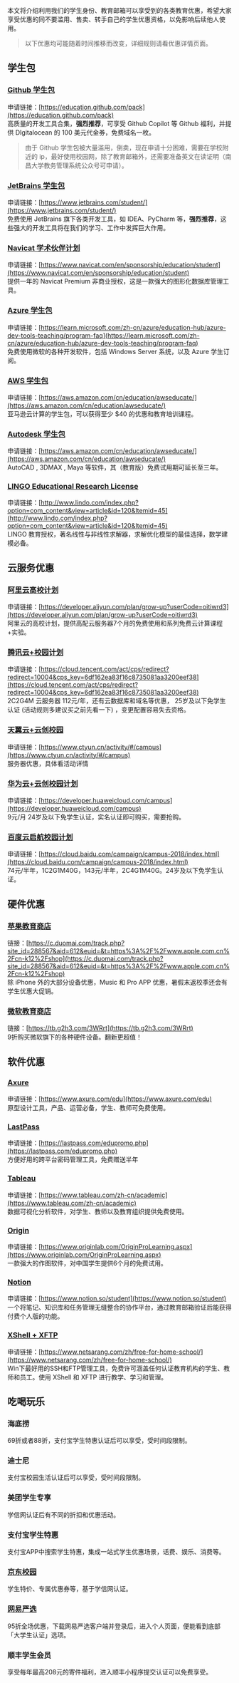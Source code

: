 本文将介绍利用我们的学生身份、教育邮箱可以享受到的各类教育优惠，希望大家享受优惠的同不要滥用、售卖、转手自己的学生优惠资格，以免影响后续他人使用。
> 以下优惠均可能随着时间推移而改变，详细规则请看优惠详情页面。

## 学生包
### [Github 学生包](https://education.github.com/pack)
申请链接：[https://education.github.com/pack](https://education.github.com/pack)<br />高质量的开发工具合集，**强烈推荐**，可享受 Github Copilot 等 Github 福利，并提供 DIgitalocean 的 100 美元代金券，免费域名一枚。
> 由于 Github 学生包被大量滥用，倒卖，现在申请十分困难，需要在学校附近的 ip，最好使用校园网，除了教育邮箱外，还需要准备英文在读证明（南昌大学教务管理系统公众号可申请）。

### [JetBrains 学生包](https://www.jetbrains.com/student/)
申请链接：[https://www.jetbrains.com/student/](https://www.jetbrains.com/student/)<br />免费使用 JetBrains 旗下各类开发工具，如 IDEA、PyCharm 等，**强烈推荐**，这些强大的开发工具将在我们的学习、工作中发挥巨大作用。
### [Navicat 学术伙伴计划](https://www.navicat.com/en/sponsorship/education/student)
申请链接：[https://www.navicat.com/en/sponsorship/education/student](https://www.navicat.com/en/sponsorship/education/student)<br />提供一年的 Navicat Premium 非商业授权，这是一款强大的图形化数据库管理工具。
### [Azure 学生包](https://learn.microsoft.com/zh-cn/azure/education-hub/azure-dev-tools-teaching/program-faq)
申请链接：[https://learn.microsoft.com/zh-cn/azure/education-hub/azure-dev-tools-teaching/program-faq](https://learn.microsoft.com/zh-cn/azure/education-hub/azure-dev-tools-teaching/program-faq)<br />免费使用微软的各种开发软件，包括 Windows Server 系统，以及 Azure 学生订阅。
### [AWS 学生包](https://aws.amazon.com/cn/education/awseducate/)
申请链接：[https://aws.amazon.com/cn/education/awseducate/](https://aws.amazon.com/cn/education/awseducate/)<br />亚马逊云计算的学生包，可以获得至少 $40 的优惠和教育培训课程。
### [Autodesk 学生包](http://www.autodesk.com.cn/education/home)
申请链接：[https://aws.amazon.com/cn/education/awseducate/](https://aws.amazon.com/cn/education/awseducate/)<br />AutoCAD , 3DMAX , Maya 等软件，其（教育版）免费试用期可延长至三年。
### [LINGO Educational Research License](http://www.lindo.com/index.php?option=com_content&view=article&id=120&Itemid=45)
申请链接：[http://www.lindo.com/index.php?option=com_content&view=article&id=120&Itemid=45](http://www.lindo.com/index.php?option=com_content&view=article&id=120&Itemid=45)<br />LINGO 教育授权，著名线性与非线性求解器，求解优化模型的最佳选择，数学建模必备。
## 云服务优惠
### [阿里云高校计划](https://developer.aliyun.com/plan/grow-up?userCode=oitiwrd3)
申请链接：[https://developer.aliyun.com/plan/grow-up?userCode=oitiwrd3](https://developer.aliyun.com/plan/grow-up?userCode=oitiwrd3)<br />阿里云的高校计划，提供高配云服务器7个月的免费使用和系列免费云计算课程+实验。
### [腾讯云+校园计划](https://cloud.tencent.com/act/cps/redirect?redirect=10004&cps_key=6df162ea83f16c8735081aa3200eef38)
申请链接：[https://cloud.tencent.com/act/cps/redirect?redirect=10004&cps_key=6df162ea83f16c8735081aa3200eef38](https://cloud.tencent.com/act/cps/redirect?redirect=10004&cps_key=6df162ea83f16c8735081aa3200eef38)<br />2C2G4M 云服务器 112元/年，还有云数据库和域名等优惠， 25岁及以下免学生认证 (活动规则多建议买之前先看一下) ，变更配置容易失去资格。
### [天翼云+云创校园](https://www.ctyun.cn/activity/#/campus)
申请链接：[https://www.ctyun.cn/activity/#/campus](https://www.ctyun.cn/activity/#/campus)<br />服务器优惠，具体看活动详情
### [华为云+云创校园计划](https://developer.huaweicloud.com/campus)
申请链接：[https://developer.huaweicloud.com/campus](https://developer.huaweicloud.com/campus)<br />9元/月 24岁及以下免学生认证，实名认证即可购买，需要抢购。
### [百度云启航校园计划](https://cloud.baidu.com/campaign/campus-2018/index.html)
申请链接：[https://cloud.baidu.com/campaign/campus-2018/index.html](https://cloud.baidu.com/campaign/campus-2018/index.html)<br />74元/半年，1C2G1M40G，143元/半年，2C4G1M40G。24岁及以下免学生认证。
## 硬件优惠
### [苹果教育商店](https://c.duomai.com/track.php?site_id=288567&aid=612&euid=&t=https%3A%2F%2Fwww.apple.com.cn%2Fcn-k12%2Fshop)
链接：[https://c.duomai.com/track.php?site_id=288567&aid=612&euid=&t=https%3A%2F%2Fwww.apple.com.cn%2Fcn-k12%2Fshop](https://c.duomai.com/track.php?site_id=288567&aid=612&euid=&t=https%3A%2F%2Fwww.apple.com.cn%2Fcn-k12%2Fshop)<br />除 iPhone 外的大部分设备优惠，Music 和 Pro APP 优惠，暑假末返校季还会有学生优惠大促销。
### [微软教育商店](https://tb.g2h3.com/3WRrt)
链接：[https://tb.g2h3.com/3WRrt](https://tb.g2h3.com/3WRrt)<br />9折购买微软旗下的各种硬件设备。翻新更超值！
## 软件优惠
### [Axure](https://www.axure.com/edu)
申请链接：[https://www.axure.com/edu](https://www.axure.com/edu)<br />原型设计工具，产品、运营必备，学生、教师可免费使用。
### [LastPass](https://lastpass.com/edupromo.php)
申请链接：[https://lastpass.com/edupromo.php](https://lastpass.com/edupromo.php)<br />方便好用的跨平台密码管理工具，免费赠送半年
### [Tableau](https://www.tableau.com/zh-cn/academic)
申请链接：[https://www.tableau.com/zh-cn/academic](https://www.tableau.com/zh-cn/academic)<br />数据可视化分析软件，对学生、教师以及教育组织提供免费使用。
### [Origin](https://www.originlab.com/OriginProLearning.aspx)
申请链接：[https://www.originlab.com/OriginProLearning.aspx](https://www.originlab.com/OriginProLearning.aspx)<br />一款强大的作图软件，对中国学生提供6个月的免费试用。
### [Notion](https://www.notion.so/student)
申请链接：[https://www.notion.so/student](https://www.notion.so/student)<br />一个将笔记、知识库和任务管理无缝整合的协作平台，通过教育邮箱验证后能获得付费个人版的功能。
### [XShell + XFTP](https://www.netsarang.com/zh/free-for-home-school/)
申请链接：[https://www.netsarang.com/zh/free-for-home-school/](https://www.netsarang.com/zh/free-for-home-school/)<br />Win下最好用的SSH和FTP管理工具，免费许可涵盖任何认证教育机构的学生、教师和员工。使用 XShell 和 XFTP 进行教学、学习和管理。
## 吃喝玩乐
### **海底捞**
69折或者88折，支付宝学生特惠认证后可以享受，受时间段限制。
### 迪士尼
支付宝校园生活认证后可以享受，受时间段限制。
### 美团学生专享
学信网认证后有不同的折扣和优惠活动。
### 支付宝学生特惠
支付宝APP中搜索学生特惠，集成一站式学生优惠场景，话费、娱乐、消费等。
### [京东校园](https://u.jd.com/tW2QIS6)
学生特价、专属优惠券等，基于学信网认证。
### [网易严选](https://tb.g2h3.com/3WRo8)
95折全场优惠，下载网易严选客户端并登录后，进入个人页面，便能看到底部「大学生认证」选项。
### 顺丰学生会员
享受每年最高208元的寄件福利，进入顺丰小程序提交认证可以免费享受。

 
